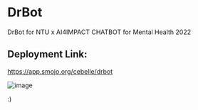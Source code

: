 # DrBot
DrBot for NTU x AI4IMPACT CHATBOT for Mental Health 2022

## Deployment Link:
https://app.smojo.org/cebelle/drbot

![image](https://github.com/Cebelle1/DrBot/assets/84433822/be284360-8fb3-4ff0-9ae5-87a9300d7577)


:)
